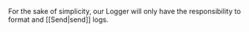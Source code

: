 For the sake of simplicity, our Logger will only have the responsibility to format and [[Send|send]] logs.